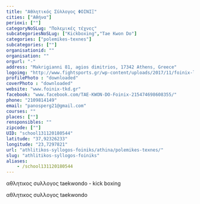 ```yaml
---
title: "Αθλητικός Σύλλογος ΦΟΙΝΙΞ"
cities: ["Αθήνα"]
perioxi: [""]
categoryNoSLug: "Πολεμικές τέχνες"
subcategoriesNoSLug: ["Kickboxing","Tae Kwon Do"]
categories: ["polemikes-texnes"]
subcategories: [""]
organisationid: ""
organisation: ""
orgurl: "-"
address: "Makrigianni 81, agios dimitrios, 17342 Athens, Greece"
logoimg: "http://www.fightsports.gr/wp-content/uploads/2017/11/foinix-logo.png"
profilePhoto : "downloaded"
coverPhoto : "downloaded"
website: "www.foinix-tkd.gr"
facebook: "www.facebook.com/TAE-KWON-DO-Foinix-215474698608355/"
phone: "2109814149"
email: "panosperg21@gmail.com"
courses: ""
places: [""]
rensponsibles: ""
zipcode: [""]
UID: "school131120180544"
latitude: "37,92326233"
longitude: "23,7297821"
url: "athlitikos-syllogos-foiniks/athina/polemikes-texnes/"
slug: "athlitikos-syllogos-foiniks"
aliases:
    - /school131120180544
---
```



αθλητικος συλλογος taekwondo - kick boxing

αθλητικος συλλογος taekwondo